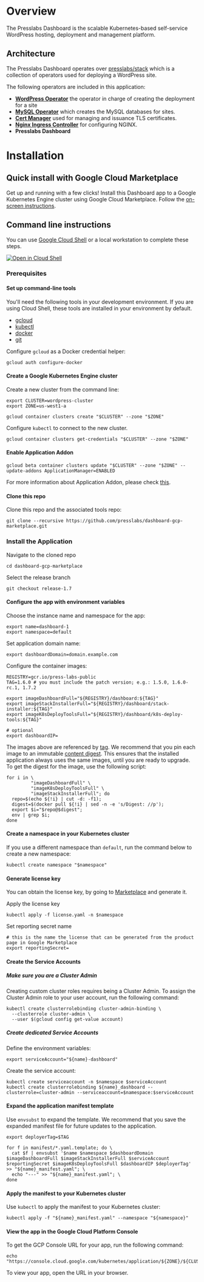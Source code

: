 # Overview

The Presslabs Dashboard is the scalable Kubernetes-based self-service WordPress hosting, deployment
and management platform.

## Architecture

The Presslabs Dashboard operates over [presslabs/stack](https://github.com/presslabs/stack) which is
a collection of operators used for deploying a WordPress site.

The following operators are included in this application:
 * [**WordPress Operator**](https://github.com/presslabs/wordpress-operator) the operator in charge
   of creating the deployment for a site
 * [**MySQL Operator**](https://github.com/presslabs/mysql-operator) which creates the MySQL
   databases for sites.
 * [**Cert Manager**](https://github.com/jetstack/cert-manager) used for managing and issuance TLS
   certificates.
 * [**Nginx Ingress Controller**](https://github.com/kubernetes/ingress-nginx) for configuring NGINX.
 * **Presslabs Dashboard**
 
 
# Installation

## Quick install with Google Cloud Marketplace

Get up and running with a few clicks! Install this Dashboard app to a Google
Kubernetes Engine cluster using Google Cloud Marketplace. Follow the
[on-screen instructions](https://console.cloud.google.com/marketplace/details/google/). 

## Command line instructions

You can use [Google Cloud Shell](https://cloud.google.com/shell/) or a local
workstation to complete these steps.

[![Open in Cloud Shell](http://gstatic.com/cloudssh/images/open-btn.svg)](https://console.cloud.google.com/cloudshell/editor?cloudshell_git_repo=https://github.com/presslabs/dashboard-gcp-marketplace&cloudshell_open_in_editor=README.md)

### Prerequisites

#### Set up command-line tools

You'll need the following tools in your development environment. If you are
using Cloud Shell, these tools are installed in your environment by default.

-   [gcloud](https://cloud.google.com/sdk/gcloud/)
-   [kubectl](https://kubernetes.io/docs/reference/kubectl/overview/)
-   [docker](https://docs.docker.com/install/)
-   [git](https://git-scm.com/book/en/v2/Getting-Started-Installing-Git)

Configure `gcloud` as a Docker credential helper:

```shell
gcloud auth configure-docker
```

#### Create a Google Kubernetes Engine cluster

Create a new cluster from the command line:

```shell
export CLUSTER=wordpress-cluster
export ZONE=us-west1-a

gcloud container clusters create "$CLUSTER" --zone "$ZONE"
```

Configure `kubectl` to connect to the new cluster.

```shell
gcloud container clusters get-credentials "$CLUSTER" --zone "$ZONE"
```

#### Enable Application Addon

```shell
gcloud beta container clusters update "$CLUSTER" --zone "$ZONE" --update-addons ApplicationManager=ENABLED
```

For more information about Application Addon, please check 
[this](https://cloud.google.com/kubernetes-engine/docs/how-to/add-on/application-delivery#setting_up).

#### Clone this repo

Clone this repo and the associated tools repo:

```shell
git clone --recursive https://github.com/presslabs/dashboard-gcp-marketplace.git
```

### Install the Application

Navigate to the cloned repo

```shell
cd dashboard-gcp-marketplace
```

Select the release branch

```shell
git checkout release-1.7
```

#### Configure the app with environment variables

Choose the instance name and namespace for the app:

```shell
export name=dashboard-1
export namespace=default
```

Set application domain name:

```shell
export dashboardDomain=domain.example.com
```

Configure the container images:

```shell
REGISTRY=gcr.io/press-labs-public
TAG=1.6.0 # you must include the patch version; e.g.: 1.5.0, 1.6.0-rc.1, 1.7.2

export imageDashboardFull="${REGISTRY}/dashboard:${TAG}"
export imageStackInstallerFull="${REGISTRY}/dashboard/stack-installer:${TAG}"
export imageK8sDeployToolsFull="${REGISTRY}/dashboard/k8s-deploy-tools:${TAG}"

# optional
export dashboardIP=
```

The images above are referenced by
[tag](https://docs.docker.com/engine/reference/commandline/tag). We recommend
that you pin each image to an immutable
[content digest](https://docs.docker.com/registry/spec/api/#content-digests).
This ensures that the installed application always uses the same images, until
you are ready to upgrade. To get the digest for the image, use the following
script:

```shell
for i in \
         "imageDashboardFull" \
         "imageK8sDeployToolsFull" \
         "imageStackInstallerFull"; do
  repo=$(echo ${!i} | cut -d: -f1);
  digest=$(docker pull ${!i} | sed -n -e 's/Digest: //p');
  export $i="$repo@$digest";
  env | grep $i;
done
```

#### Create a namespace in your Kubernetes cluster

If you use a different namespace than `default`, run the command below to create
a new namespace:

```shell
kubectl create namespace "$namespace"
```

#### Generate license key

You can obtain the license key, by going to 
[Marketplace](https://console.cloud.google.com/marketplace/kubernetes/config/press-labs-public/presslabs-dashboard?version=1.6)
and generate it.

Apply the license key

```shell
kubectl apply -f license.yaml -n $namespace
```

Set reporting secret name

```shell
# this is the name the license that can be generated from the product page in Google Marketplace
export reportingSecret=
```

#### Create the Service Accounts

##### Make sure you are a Cluster Admin

Creating custom cluster roles requires being a Cluster Admin. To assign the
Cluster Admin role to your user account, run the following command:

```shell
kubectl create clusterrolebinding cluster-admin-binding \
  --clusterrole cluster-admin \
  --user $(gcloud config get-value account)
```

##### Create dedicated Service Accounts

Define the environment variables:

```shell
export serviceAccount="${name}-dashboard"
```

Create the service account:

```shell
kubectl create serviceaccount -n $namespace $serviceAccount
kubectl create clusterrolebinding ${name}_dashboard --clusterrole=cluster-admin --serviceaccount=$namespace:$serviceAccount
```


#### Expand the application manifest template

Use `envsubst` to expand the template. We recommend that you save the expanded
manifest file for future updates to the application.

```shell
export deployerTag=$TAG

for f in manifest/*.yaml.template; do \
  cat $f | envsubst '$name $namespace $dashboardDomain $imageDashboardFull $imageStackInstallerFull $serviceAccount $reportingSecret $imageK8sDeployToolsFull $dashboardIP $deployerTag' >> "${name}_manifest.yaml"; \
  echo "---" >> "${name}_manifest.yaml"; \
done
```

#### Apply the manifest to your Kubernetes cluster

Use `kubectl` to apply the manifest to your Kubernetes cluster:

```shell
kubectl apply -f "${name}_manifest.yaml" --namespace "${namespace}"
```

#### View the app in the Google Cloud Platform Console

To get the GCP Console URL for your app, run the following command:

```shell
echo "https://console.cloud.google.com/kubernetes/application/${ZONE}/${CLUSTER}/${namespace}/${name}"
```

To view your app, open the URL in your browser.
